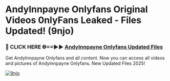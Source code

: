 # Andylnnpayne Onlyfans Original Videos 0nlyFans Leaked - Files Updated! (9njo)

<h3>🔴 CLICK HERE 🌐==►► <a href="https://tinyurl.com/ehrbuxhb" rel="nofollow">Andylnnpayne Onlyfans Updated Files</a></h3>

Get Andylnnpayne Onlyfans and all content. Now you can access all videos and pictures of Andylnnpayne Onlyfans. New Updated Files 2025!

[![9njo](https://i.imgur.com/lVYEuWS.gif)](https://tinyurl.com/ehrbuxhb)
